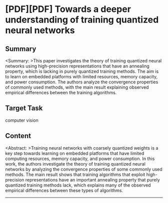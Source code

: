 # [PDF][PDF] Towards a deeper understanding of training quantized neural networks

## Summary

<Summary: >This paper investigates the theory of training quantized neural networks using high-precision representations that have an annealing property, which is lacking in purely quantized training methods. The aim is to learn on embedded platforms with limited resources, memory capacity, and power consumption. The authors analyze the convergence properties of commonly used methods, with the main result explaining observed empirical differences between the training algorithms.


## Target Task

computer vision

## Content

<Abstract: >Training neural networks with coarsely quantized weights is a key step towards learning on embedded platforms that have limited computing resources, memory capacity, and power consumption. In this work, the authors investigate the theory of training quantized neural networks by analyzing the convergence properties of some commonly used methods. The main result shows that training algorithms that exploit high-precision representations have an important annealing property that purely quantized training methods lack, which explains many of the observed empirical differences between these types of algorithms.



---

